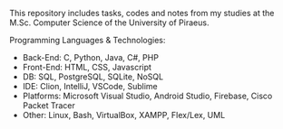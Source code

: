 This repository includes tasks, codes and notes from my studies at the M.Sc. Computer Science of the University of Piraeus.

Programming Languages & Technologies: 
- Back-End: C, Python, Java, C#, PHP
- Front-End: HTML, CSS, Javascript
- DB: SQL, PostgreSQL, SQLite, NoSQL
- IDE: Clion, IntelliJ, VSCode, Sublime
- Platforms: Microsoft Visual Studio, Android Studio, Firebase, Cisco Packet Tracer
- Other: Linux, Bash, VirtualBox, XAMPP, Flex/Lex, UML
